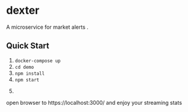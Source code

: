 # dexter
A microservice for market alerts
.

## Quick Start

1. `docker-compose up`
2. `cd demo`
3. `npm install`
4. `npm start`
5. ```
open browser to https://localhost:3000/ and enjoy your streaming stats
```
